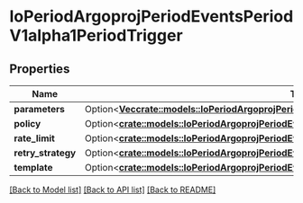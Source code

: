 # IoPeriodArgoprojPeriodEventsPeriodV1alpha1PeriodTrigger

## Properties

Name | Type | Description | Notes
------------ | ------------- | ------------- | -------------
**parameters** | Option<[**Vec<crate::models::IoPeriodArgoprojPeriodEventsPeriodV1alpha1PeriodTriggerParameter>**](io.argoproj.events.v1alpha1.TriggerParameter.md)> |  | [optional]
**policy** | Option<[**crate::models::IoPeriodArgoprojPeriodEventsPeriodV1alpha1PeriodTriggerPolicy**](io.argoproj.events.v1alpha1.TriggerPolicy.md)> |  | [optional]
**rate_limit** | Option<[**crate::models::IoPeriodArgoprojPeriodEventsPeriodV1alpha1PeriodRateLimit**](io.argoproj.events.v1alpha1.RateLimit.md)> |  | [optional]
**retry_strategy** | Option<[**crate::models::IoPeriodArgoprojPeriodEventsPeriodV1alpha1PeriodBackoff**](io.argoproj.events.v1alpha1.Backoff.md)> |  | [optional]
**template** | Option<[**crate::models::IoPeriodArgoprojPeriodEventsPeriodV1alpha1PeriodTriggerTemplate**](io.argoproj.events.v1alpha1.TriggerTemplate.md)> |  | [optional]

[[Back to Model list]](../README.md#documentation-for-models) [[Back to API list]](../README.md#documentation-for-api-endpoints) [[Back to README]](../README.md)


